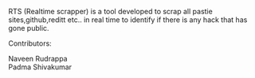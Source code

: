 RTS (Realtime scrapper) is a tool developed to scrap all pastie sites,github,reditt etc.. in real time to identify if there is any hack that has gone public.

Contributors:

  Naveen Rudrappa                                                                                                                        
  Padma Shivakumar
